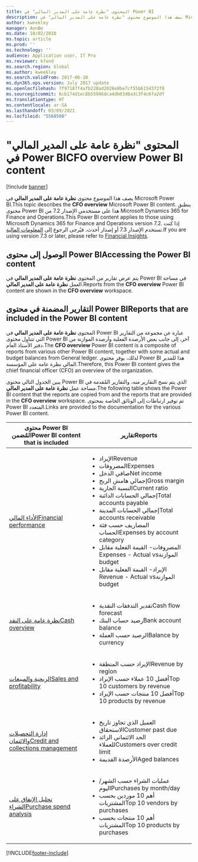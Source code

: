 ```yaml
---
title: المحتوى "نظرة عامة على المدير المالي‬" في Power BI
description: يصف هذا الموضوع محتوى "نظرة عامة على المدير المالي" في Microsoft Power BI.
author: kweekley
manager: AnnBe
ms.date: 10/02/2010
ms.topic: article
ms.prod: ''
ms.technology: ''
audience: Application user, IT Pro
ms.reviewer: kfend
ms.search.region: Global
ms.author: kweekley
ms.search.validFrom: 2017-06-30
ms.dyn365.ops.version: July 2017 update
ms.openlocfilehash: 7f97187f4afb228ad2028e0be7cf55b6154372f8
ms.sourcegitcommit: 6cb174d1ec8b55946dca4db03d6a3c3f4c6fa2df
ms.translationtype: HT
ms.contentlocale: ar-SA
ms.lasthandoff: 03/09/2021
ms.locfileid: "5568508"
---
```

# <a name="cfo-overview-power-bi-content"></a><span data-ttu-id="12a1a-103">المحتوى "نظرة عامة على المدير المالي‬" في Power BI</span><span class="sxs-lookup"><span data-stu-id="12a1a-103">CFO overview Power BI content</span></span>

[!include [banner](../includes/banner.md)] 

<span data-ttu-id="12a1a-104">يصف هذا الموضوع محتوى **نظرة عامة على المدير المالي** في Microsoft Power BI.</span><span class="sxs-lookup"><span data-stu-id="12a1a-104">This topic describes the **CFO overview** Microsoft Power BI content.</span></span> <span data-ttu-id="12a1a-105">ينطبق محتوى Power BI هذا على مستخدمي الإصدار 7.2 من Microsoft Dynamics 365 for Finance and Operations.</span><span class="sxs-lookup"><span data-stu-id="12a1a-105">This Power BI content applies to those using Microsoft Dynamics 365 for Finance and Operations version 7.2.</span></span> <span data-ttu-id="12a1a-106">إذا كنت تستخدم الإصدار 7.3 أو إصدار أحدث، فيُرجى الرجوع إلى [المعلومات المالية](financial-insights.md).</span><span class="sxs-lookup"><span data-stu-id="12a1a-106">If you are using version 7.3 or later, please refer to [Financial Insights](financial-insights.md).</span></span>

## <a name="accessing-the-power-bi-content"></a><span data-ttu-id="12a1a-107">الوصول إلى محتوى Power BI</span><span class="sxs-lookup"><span data-stu-id="12a1a-107">Accessing the Power BI content</span></span>

<span data-ttu-id="12a1a-108">يتم عرض تقارير من المحتوى **نظرة عامة على المدير المالي** في Power BI في مساحة العمل **نظرة عامة على المدير المالي**.</span><span class="sxs-lookup"><span data-stu-id="12a1a-108">Reports from the **CFO overview** Power BI content are shown in the **CFO overview** workspace.</span></span>

## <a name="reports-that-are-included-in-the-power-bi-content"></a><span data-ttu-id="12a1a-109">التقارير المضمنة في محتوى Power BI</span><span class="sxs-lookup"><span data-stu-id="12a1a-109">Reports that are included in the Power BI content</span></span>
<span data-ttu-id="12a1a-110">المحتوى **نظرة عامة على المدير المالي** في Power BI عبارة عن مجموعة من التقارير التي تتناول محتوى Power BI آخر، إلى جانب بعض الأرصدة الفعلية وأرصدة الموازنة من دفتر الأستاذ العام.</span><span class="sxs-lookup"><span data-stu-id="12a1a-110">The **CFO overview** Power BI content is a composite of reports from various other Power BI content, together with some actual and budget balances from General ledger.</span></span> <span data-ttu-id="12a1a-111">لذلك، يوفر محتوى Power BI هذا للمدير المالي نظرة عامة على المؤسسة.</span><span class="sxs-lookup"><span data-stu-id="12a1a-111">Therefore, this Power BI content gives the chief financial officer (CFO) an overview of the organization.</span></span>

<span data-ttu-id="12a1a-112">يبين الجدول التالي محتوى Power BI الذي يتم نسخ التقارير منه، والتقارير المُقدمة في مساحة عمل **نظرة عامة على المدير المالي**.</span><span class="sxs-lookup"><span data-stu-id="12a1a-112">The following table shows the Power BI content that the reports are copied from and the reports that are provided in the **CFO overview** workspace.</span></span> <span data-ttu-id="12a1a-113">تم توفير ارتباطات إلى الوثائق الخاصة بمحتوى Power BI المتعدد.</span><span class="sxs-lookup"><span data-stu-id="12a1a-113">Links are provided to the documentation for the various Power BI content.</span></span>

| <span data-ttu-id="12a1a-114">محتوى Power BI المُضمن</span><span class="sxs-lookup"><span data-stu-id="12a1a-114">Power BI content that is included</span></span> | <span data-ttu-id="12a1a-115">تقارير</span><span class="sxs-lookup"><span data-stu-id="12a1a-115">Reports</span></span> |
|-----------------------------------|---------|
| [<span data-ttu-id="12a1a-116">الأداء المالي</span><span class="sxs-lookup"><span data-stu-id="12a1a-116">Financial performance</span></span>](financial-performance-power-bi-content-pack.md) | <ul><li><span data-ttu-id="12a1a-117">الإيراد</span><span class="sxs-lookup"><span data-stu-id="12a1a-117">Revenue</span></span></li><li><span data-ttu-id="12a1a-118">المصروفات</span><span class="sxs-lookup"><span data-stu-id="12a1a-118">Expenses</span></span></li><li><span data-ttu-id="12a1a-119">صافي الدخل</span><span class="sxs-lookup"><span data-stu-id="12a1a-119">Net income</span></span></li><li><span data-ttu-id="12a1a-120">إجمالي هامش الربح</span><span class="sxs-lookup"><span data-stu-id="12a1a-120">Gross margin</span></span></li><li><span data-ttu-id="12a1a-121">النسبة الجارية</span><span class="sxs-lookup"><span data-stu-id="12a1a-121">Current ratio</span></span></li><li><span data-ttu-id="12a1a-122">إجمالي الحسابات الدائنة</span><span class="sxs-lookup"><span data-stu-id="12a1a-122">Total accounts payable</span></span></li><li><span data-ttu-id="12a1a-123">إجمالي الحسابات المدينة</span><span class="sxs-lookup"><span data-stu-id="12a1a-123">Total accounts receivable</span></span></li><li><span data-ttu-id="12a1a-124">المصاريف حسب فئة الحساب</span><span class="sxs-lookup"><span data-stu-id="12a1a-124">Expenses by account category</span></span></li><li><span data-ttu-id="12a1a-125">المصروفات- ‏‫القيمة الفعلية مقابل الموازنة</span><span class="sxs-lookup"><span data-stu-id="12a1a-125">Expenses - Actual vs budget</span></span></li><li><span data-ttu-id="12a1a-126">الإيراد- ‏‫القيمة الفعلية مقابل الموازنة</span><span class="sxs-lookup"><span data-stu-id="12a1a-126">Revenue - Actual vs budget</span></span></li></ul> |
| [<span data-ttu-id="12a1a-127">نظرة عامة على النقد</span><span class="sxs-lookup"><span data-stu-id="12a1a-127">Cash overview</span></span>](../../../finance/cash-bank-management/Cash-Overview-Power-BI-content.md) | <ul><li><span data-ttu-id="12a1a-128">تقدير التدفقات النقدية</span><span class="sxs-lookup"><span data-stu-id="12a1a-128">Cash flow forecast</span></span></li><li><span data-ttu-id="12a1a-129">رصيد حساب البنك</span><span class="sxs-lookup"><span data-stu-id="12a1a-129">Bank account balance</span></span></li><li><span data-ttu-id="12a1a-130">الرصيد حسب العملة</span><span class="sxs-lookup"><span data-stu-id="12a1a-130">Balance by currency</span></span></li></ul> |
| [<span data-ttu-id="12a1a-131">الربحية والمبيعات</span><span class="sxs-lookup"><span data-stu-id="12a1a-131">Sales and profitability</span></span>](sales-profitability-performance-content-pack.md) | <ul><li><span data-ttu-id="12a1a-132">الإيراد حسب المنطقة</span><span class="sxs-lookup"><span data-stu-id="12a1a-132">Revenue by region</span></span></li><li><span data-ttu-id="12a1a-133">أفضل 10 عملاء حسب الإيراد</span><span class="sxs-lookup"><span data-stu-id="12a1a-133">Top 10 customers by revenue</span></span></li><li><span data-ttu-id="12a1a-134">أفضل 10 منتجات حسب الإيراد</span><span class="sxs-lookup"><span data-stu-id="12a1a-134">Top 10 products by revenue</span></span></li></ul> |
| [<span data-ttu-id="12a1a-135">إدارة التحصيلات والائتمان</span><span class="sxs-lookup"><span data-stu-id="12a1a-135">Credit and collections management</span></span>](../../../finance/accounts-receivable/credit-collections-power-bi.md) | <ul><li><span data-ttu-id="12a1a-136">العميل الذي تجاوز تاريخ الاستحقاق</span><span class="sxs-lookup"><span data-stu-id="12a1a-136">Customer past due</span></span></li><li><span data-ttu-id="12a1a-137">الحد الائتماني الزائد للعملاء</span><span class="sxs-lookup"><span data-stu-id="12a1a-137">Customers over credit limit</span></span></li><li><span data-ttu-id="12a1a-138">الأرصدة القديمة</span><span class="sxs-lookup"><span data-stu-id="12a1a-138">Aged balances</span></span></li></ul> |
| [<span data-ttu-id="12a1a-139">تحليل الإنفاق على الشراء</span><span class="sxs-lookup"><span data-stu-id="12a1a-139">Purchase spend analysis</span></span>](../../../finance/accounts-receivable/credit-collections-power-bi.md) | <ul><li><span data-ttu-id="12a1a-140">عمليات الشراء حسب الشهر/اليوم</span><span class="sxs-lookup"><span data-stu-id="12a1a-140">Purchases by month/day</span></span></li><li><span data-ttu-id="12a1a-141">أهم 10 موردين بحسب المشتريات</span><span class="sxs-lookup"><span data-stu-id="12a1a-141">Top 10 vendors by purchases</span></span></li><li><span data-ttu-id="12a1a-142">أهم 10 منتجات بحسب المشتريات</span><span class="sxs-lookup"><span data-stu-id="12a1a-142">Top 10 products by purchases</span></span></li></ul> |


[!INCLUDE[footer-include](../../../includes/footer-banner.md)]